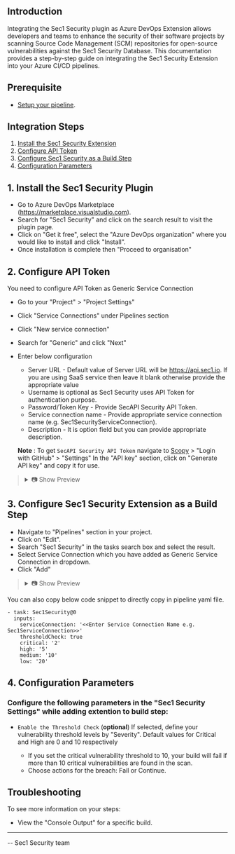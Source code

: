 ## Introduction

Integrating the Sec1 Security plugin as Azure DevOps Extension allows developers and teams to enhance the security of their software projects by scanning Source Code Management (SCM) repositories for open-source vulnerabilities against the Sec1 Security Database. This documentation provides a step-by-step guide on integrating the Sec1 Security Extension into your Azure CI/CD pipelines.

## Prerequisite
- [Setup your pipeline](https://learn.microsoft.com/en-us/azure/devops/pipelines/create-first-pipeline?view=azure-devops&tabs=java%2Ctfs-2018-2%2Cbrowser).

## Integration Steps

1. [Install the Sec1 Security Extension](#1-install-the-sec1-security-plugin)
2. [Configure API Token](#2-configure-an-scm-access-token)
3. [Configure Sec1 Security as a Build Step](#3-configure-sec1-security-as-a-build-step)
4. [Configuration Parameters](#4-configuration-parameters)
   
## 1. Install the Sec1 Security Plugin

- Go to Azure DevOps Marketplace (https://marketplace.visualstudio.com).
- Search for "Sec1 Security" and click on the search result to visit the plugin page.
- Click on "Get it free", select the "Azure DevOps organization" where you would like to install and click "Install".
- Once installation is complete then "Proceed to organisation"

## 2. Configure API Token

  You need to configure API Token as Generic Service Connection
  
- Go to your "Project" > "Project Settings"
- Click "Service Connections" under Pipelines section
- Click "New service connection"
- Search for "Generic" and click "Next"
- Enter below configuration
  - Server URL - Default value of Server URL will be https://api.sec1.io. If you are using SaaS service then leave it blank otherwise provide the appropriate value
  - Username is optional as Sec1 Security uses API Token for authentication purpose.
  - Password/Token Key - Provide SecAPI Security API Token.
  - Service connection name - Provide appropriate service connection name (e.g. Sec1SecurityServiceConnection).
  - Description - It is option field but you can provide appropriate description.

  <b>Note</b> : To get `SecAPI Security API Token` navigate to [Scopy](https://scopy.sec1.io/) > "Login with GitHub" > "Settings"
  In the "API key" section, click on "Generate API key" and copy it for use.

<blockquote>
<details>
<summary>📷 Show Preview</summary>

![Sec1 Generic Connection](https://digitalassets.sec1.io/sec1-generic-connection.png)

</details>
</blockquote>

## 3. Configure Sec1 Security Extension as a Build Step

- Navigate to "Pipelines" section in your project.
- Click on "Edit".
- Search "Sec1 Security" in the tasks search box and select the result.
- Select Service Connection which you have added as Generic Service Connection in dropdown.
- Click "Add"

<blockquote>
<details>
<summary>📷 Show Preview</summary>

![Sec1 Security Build Task](https://digitalassets.sec1.io/sec1-build-step.png)

</details>
</blockquote>

You can also copy below code snippet to directly copy in pipeline yaml file.
````
- task: Sec1Security@0
  inputs:
    serviceConnection: '<<Enter Service Connection Name e.g. Sec1ServiceConnection>>'
    thresholdCheck: true
    critical: '2'
    high: '5'
    medium: '10'
    low: '20'
````

## 4. Configuration Parameters

### Configure the following parameters in the "Sec1 Security Settings" while adding extention to build step:

  * `Enable the Threshold Check` (<b>optional</b>) If selected, define your vulnerability threshold levels by "Severity". Default values for Critical and High are 0 and 10 respectively <br /> 
    
    * If you set the critical vulnerability threshold to 10, your build will fail if more than 10 critical vulnerabilities are found in the scan.
    * Choose actions for the breach: Fail or Continue.

## Troubleshooting

To see more information on your steps:

- View the "Console Output" for a specific build.

---

-- Sec1 Security team
